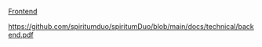 <a href="./frontend">Frontend</a>

https://github.com/spiritumduo/spiritumDuo/blob/main/docs/technical/backend.pdf